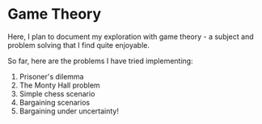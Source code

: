 # Game Theory
Here, I plan to document my exploration with game theory - a subject and problem solving that I find quite enjoyable.

So far, here are the problems I have tried implementing: 

1. Prisoner's dilemma
2. The Monty Hall problem
3. Simple chess scenario
4. Bargaining scenarios
5. Bargaining under uncertainty!
